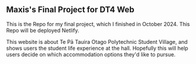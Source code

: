 ## Maxis's Final Project for DT4 Web

This is the Repo for my final project, which I finished in October 2024.
This Repo will be deployed Netlify.

This website is about Te Pā Tauira Otago Polytechnic Student Village, and shows users the student life experience at the hall. Hopefully this will help users decide on which accommodation options they'd like to pursue. 
